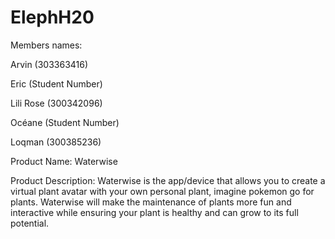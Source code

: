 # ElephH20

Members names:

Arvin (303363416)

Eric (Student Number)

Lili Rose (300342096) 

Océane (Student Number)

Loqman (300385236)

Product Name: Waterwise

Product Description:
Waterwise is the app/device that allows you to create a virtual plant avatar with your own personal plant, imagine pokemon go for plants. Waterwise will make the maintenance of
plants more fun and interactive while ensuring your plant is healthy and can grow to its full potential.
